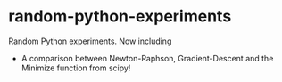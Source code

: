 # random-python-experiments
Random Python experiments.
Now including
* A comparison between Newton-Raphson, Gradient-Descent and the Minimize function from scipy!
